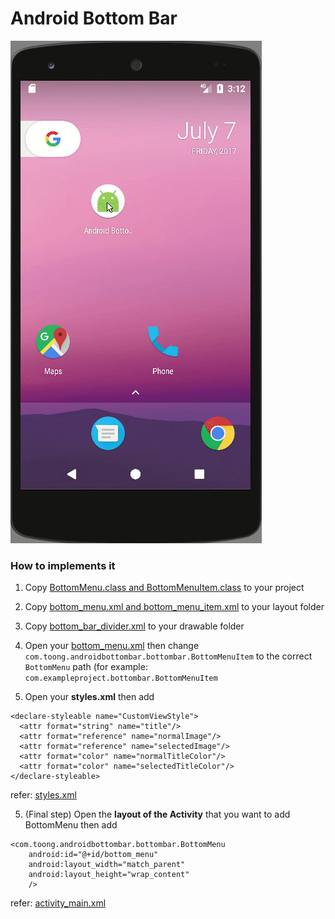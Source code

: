 # Android Bottom Bar

![alt tag](/image.gif)

### How to implements it

1. Copy [BottomMenu.class and BottomMenuItem.class](/app/src/main/java/com/toong/androidbottombar/bottombar/) to your project
2. Copy [bottom_menu.xml and bottom_menu_item.xml](/app/src/main/res/layout) to your layout folder
3. Copy [bottom_bar_divider.xml](/app/src/main/res/drawable/bottom_bar_divider.xml) to your drawable folder
3. Open your [bottom_menu.xml](/app/src/main/res/layout/bottom_menu.xml) then change
```com.toong.androidbottombar.bottombar.BottomMenuItem``` to the correct ```BottomMenu``` path (for example: ```com.exampleproject.bottombar.BottomMenuItem```
   
4. Open your **styles.xml** then add
```
<declare-styleable name="CustomViewStyle">
  <attr format="string" name="title"/>
  <attr format="reference" name="normalImage"/>
  <attr format="reference" name="selectedImage"/>
  <attr format="color" name="normalTitleColor"/>
  <attr format="color" name="selectedTitleColor"/>
</declare-styleable>
```
refer: [styles.xml](/app/src/main/res/values/styles.xml)

5. (Final step) Open the **layout of the Activity** that you want to add BottomMenu then add
```
<com.toong.androidbottombar.bottombar.BottomMenu
    android:id="@+id/bottom_menu"
    android:layout_width="match_parent"
    android:layout_height="wrap_content"
    />
```
refer: [activity_main.xml](/app/src/main/res/layout/activity_main.xml)





